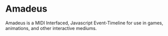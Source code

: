 Amadeus
=======

Amadeus is a MIDI Interfaced, Javascript Event-Timeline for use in games, animations, and other interactive mediums.
